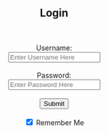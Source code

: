 <html lang="en">
<head>
  <meta charset="UTF-8">
  <meta http-equiv="X-UA-Compatible" content="IE=edge">
  <meta name="viewport" content="width=device-width, initial-scale=1.0">
  <title>Login Page</title>
<!-- </head>
<body>
  <center>
  <h3>Login Here</h3>
  <form action="" method="post">
      <table>
        <tr>
          <td>Username:</td>
          <td><input type="text" name="user" placeholder="Enter name Here"></td>
        </tr>
        <tr>
          <td>Password:</td>
          <td><input type="password" name="user_pass" placeholder="Enter Password Here"></td>
        </tr>
        <tr>
           <td><input type="submit" name="submit" value="Login"></td>
           <td><p>Not yet a Member? <a href="register.">Register</a></p></td>
        </tr>
      </table>
  </form>
  </center>
</body>
</html> -->
<style>
.container {
  text-align: center;
  clear: both;
}
.body {
  color: yellow;
}
</style>

<section class = "loginform">

<body>
<center><h1>Login</h1></center>
<br>
<form>
<div class = "container">

<label for="user"> <center> Username: </center> </label> 
<input type="text" id="usr_login" name = "user" value="" placeholder="Enter Username Here"><br>
<br>
<label for="password"> <center> Password: </center> </label>
<input type="text" id = "pwd" name = "password" value="" placeholder="Enter Password Here"><br>
<br>
<button id="loginSubmit" type = "button">Submit</button><br>
<br>
<input type="checkbox" checked="checked"> Remember Me
</div>
</form>
</body>
</section>
